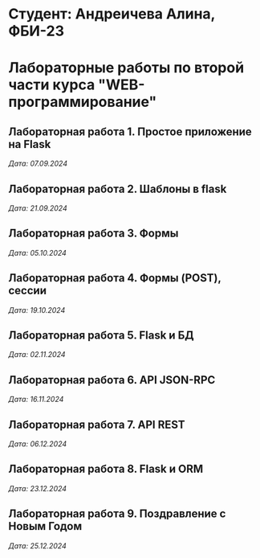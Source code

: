 # Студент: Андреичева Алина, ФБИ-23

# Лабораторные работы по второй части курса "WEB-программирование"

## Лабораторная работа 1. Простое приложение на Flask

*Дата: 07.09.2024*

## Лабораторная работа 2. Шаблоны в flask

*Дата: 21.09.2024*

## Лабораторная работа 3. Формы

*Дата: 05.10.2024*

## Лабораторная работа 4. Формы (POST), сессии
*Дата: 19.10.2024*

## Лабораторная работа 5. Flask и БД
*Дата: 02.11.2024*

## Лабораторная работа 6. API JSON-RPC
*Дата: 16.11.2024*

## Лабораторная работа 7. API REST
*Дата: 06.12.2024*

## Лабораторная работа 8. Flask и ORM
*Дата: 23.12.2024*

## Лабораторная работа 9. Поздравление с Новым Годом
*Дата: 25.12.2024*
